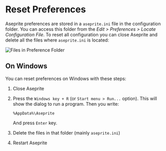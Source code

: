 # Reset Preferences

Aseprite preferences are stored in a `aseprite.ini` file in the
configuration folder. You can access this folder from the *Edit >
Preferences > Locate Configuration File*. To reset all configuration
you can close Aseprite and delete all the files where `aseprite.ini` is located:

![Files in Preference Folder](preffiles.png)

## On Windows

You can reset preferences on Windows with these steps:

1. Close Aseprite
1. Press the `Windows key + R` (or `Start menu > Run...` option).
   This will show the dialog to run a program. Then you write:

       %AppData%\Aseprite

   And press `Enter` key.
1. Delete the files in that folder (mainly `aseprite.ini`)
1. Restart Aseprite
